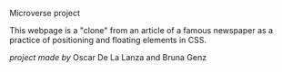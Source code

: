 Microverse project

This webpage is a "clone" from an article of a famous newspaper as a practice of positioning and floating elements in CSS.

_project made by_
Oscar De La Lanza and Bruna Genz